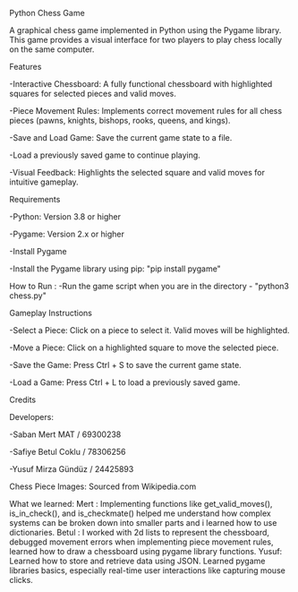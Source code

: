 Python Chess Game

A graphical chess game implemented in Python using the Pygame library. This game provides a visual interface for two players to play chess locally on the same computer.

Features

-Interactive Chessboard: A fully functional chessboard with highlighted squares for selected pieces and valid moves.

-Piece Movement Rules: Implements correct movement rules for all chess pieces (pawns, knights, bishops, rooks, queens, and kings).

-Save and Load Game: Save the current game state to a file. 

-Load a previously saved game to continue playing.

-Visual Feedback: Highlights the selected square and valid moves for intuitive gameplay.

Requirements

-Python: Version 3.8 or higher

-Pygame: Version 2.x or higher

-Install Pygame

-Install the Pygame library using pip: "pip install pygame"

How to Run :
-Run the game script when you are in the directory - "python3 chess.py"

Gameplay Instructions

-Select a Piece: Click on a piece to select it. Valid moves will be highlighted.

-Move a Piece: Click on a highlighted square to move the selected piece.

-Save the Game: Press Ctrl + S to save the current game state.

-Load a Game: Press Ctrl + L to load a previously saved game.

Credits

Developers:

-Saban Mert MAT / 69300238

-Safiye Betul Coklu / 78306256

-Yusuf Mirza Gündüz / 24425893

Chess Piece Images: Sourced from Wikipedia.com

What we learned: 
Mert :
Implementing functions like get_valid_moves(), is_in_check(), and is_checkmate() helped me understand how complex systems can be broken down into smaller parts and i learned how to use dictionaries.
Betul :
I worked with 2d lists to represent the chessboard, debugged movement errors when implementing piece movement rules, learned how to draw a chessboard using pygame library functions.
Yusuf:
Learned how to store and retrieve data using JSON. Learned pygame libraries basics, especially real-time user interactions like capturing mouse clicks.
